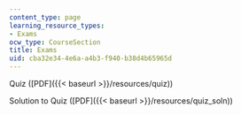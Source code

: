 ```yaml
---
content_type: page
learning_resource_types:
- Exams
ocw_type: CourseSection
title: Exams
uid: cba32e34-4e6a-a4b3-f940-b38d4b65965d
---
```


Quiz ([PDF]({{< baseurl >}}/resources/quiz))

Solution to Quiz ([PDF]({{< baseurl >}}/resources/quiz_soln))